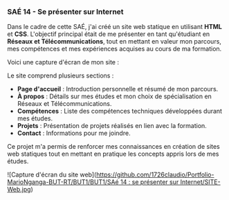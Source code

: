 ### **SAÉ 14 - Se présenter sur Internet**

Dans le cadre de cette SAÉ, j'ai créé un site web statique en utilisant **HTML** et **CSS**. L'objectif principal était de me présenter en tant qu'étudiant en **Réseaux et Télécommunications**, tout en mettant en valeur mon parcours, mes compétences et mes expériences acquises au cours de ma formation. 

Voici une capture d'écran de mon site :


Le site comprend plusieurs sections :

- **Page d'accueil** : Introduction personnelle et résumé de mon parcours.
- **À propos** : Détails sur mes études et mon choix de spécialisation en Réseaux et Télécommunications.
- **Compétences** : Liste des compétences techniques développées durant mes études.
- **Projets** : Présentation de projets réalisés en lien avec la formation.
- **Contact** : Informations pour me joindre.

Ce projet m'a permis de renforcer mes connaissances en création de sites web statiques tout en mettant en pratique les concepts appris lors de mes études.

![Capture d'écran du site web]([https://github.com/1726claudio/Portfolio-MarioNganga-BUT-RT/BUT1/BUT1/SAé 14 : se présenter sur Internet/SITE-Web.jpg](https://github.com/1726claudio/Portfolio-MarioNganga-BUT-RT/blob/main/BUT1/SA%C3%A9%2014%20%3A%20se%20pr%C3%A9senter%20sur%20Internet/SITE-Web.jpg))

